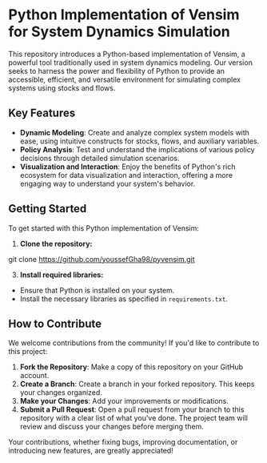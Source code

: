 # Python Implementation of Vensim for System Dynamics Simulation

This repository introduces a Python-based implementation of Vensim, a powerful tool traditionally used in system dynamics modeling. Our version seeks to harness the power and flexibility of Python to provide an accessible, efficient, and versatile environment for simulating complex systems using stocks and flows. 

## Key Features

- **Dynamic Modeling**: Create and analyze complex system models with ease, using intuitive constructs for stocks, flows, and auxiliary variables.
- **Policy Analysis**: Test and understand the implications of various policy decisions through detailed simulation scenarios.
- **Visualization and Interaction**: Enjoy the benefits of Python's rich ecosystem for data visualization and interaction, offering a more engaging way to understand your system's behavior.

## Getting Started

To get started with this Python implementation of Vensim:

1. **Clone the repository:**
   
git clone https://github.com/youssefGha98/pyvensim.git

3. **Install required libraries:**
- Ensure that Python is installed on your system.
- Install the necessary libraries as specified in `requirements.txt`.
## How to Contribute

We welcome contributions from the community! If you'd like to contribute to this project:

1. **Fork the Repository**: Make a copy of this repository on your GitHub account.
2. **Create a Branch**: Create a branch in your forked repository. This keeps your changes organized.
3. **Make your Changes**: Add your improvements or modifications.
4. **Submit a Pull Request**: Open a pull request from your branch to this repository with a clear list of what you've done. The project team will review and discuss your changes before merging them.

Your contributions, whether fixing bugs, improving documentation, or introducing new features, are greatly appreciated!
